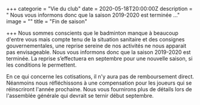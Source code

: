 +++
categorie = "Vie du club"
date = 2020-05-18T20:00:00Z
description = " Nous vous informons donc que la saison 2019-2020 est terminée ..."
image = ""
title = "Fin de saison"

+++
Nous sommes conscients que le badminton manque à beaucoup d'entre vous mais compte tenu de la situation sanitaire et des consignes gouvernementales, une reprise sereine de nos activités ne nous apparait pas envisageable. Nous vous informons donc que la saison 2019-2020 est terminée. La reprise s’effectuera en septembre pour une nouvelle saison, si les conditions le permettent.

En ce qui concerne les cotisations, il n'y aura pas de remboursement direct. Néanmoins nous réfléchissons à une compensation pour les joueurs qui se réinscriront l'année prochaine. Nous vous fournirons plus de détails lors de l'assemblée générale qui devrait se ternir début septembre.